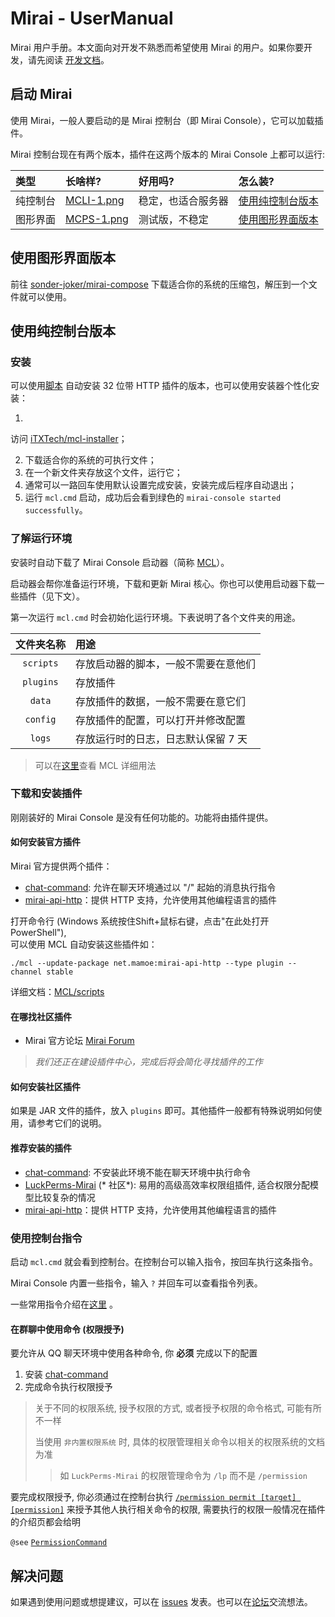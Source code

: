# Mirai - UserManual

Mirai 用户手册。本文面向对开发不熟悉而希望使用 Mirai 的用户。如果你要开发，请先阅读 [开发文档](README.md)。

## 启动 Mirai

使用 Mirai，一般人要启动的是 Mirai 控制台（即 Mirai Console），它可以加载插件。

Mirai 控制台现在有两个版本，插件在这两个版本的 Mirai Console 上都可以运行:

[MCLI-1.png]: .UserManual_images/MCLI-1.png

[MCPS-1.png]: .UserManual_images/MCPS-1.png

| 类型   | 长啥样?         | 好用吗?      | 怎么装?                  |
|:-----|:-------------|:----------|:----------------------|
| 纯控制台 | [MCLI-1.png] | 稳定，也适合服务器 | [使用纯控制台版本](#使用纯控制台版本) |
| 图形界面 | [MCPS-1.png] | 测试版，不稳定   | [使用图形界面版本](#使用图形界面版本) |

## 使用图形界面版本

前往 [sonder-joker/mirai-compose](https://github.com/sonder-joker/mirai-compose/releases)
下载适合你的系统的压缩包，解压到一个文件就可以使用。

## 使用纯控制台版本

### 安装

可以使用[脚本](https://mirai.mamoe.net/assets/uploads/files/1618372079496-install-20210412.cmd)
自动安装 32 位带 HTTP 插件的版本，也可以使用安装器个性化安装：

1.

访问 [iTXTech/mcl-installer](https://github.com/iTXTech/mcl-installer/releases)；

2. 下载适合你的系统的可执行文件；
3. 在一个新文件夹存放这个文件，运行它；
4. 通常可以一路回车使用默认设置完成安装，安装完成后程序自动退出；
5. 运行 `mcl.cmd` 启动，成功后会看到绿色的 `mirai-console started successfully`。

### 了解运行环境

安装时自动下载了 Mirai Console
启动器（简称 [MCL](https://github.com/iTXTech/mirai-console-loader)）。

启动器会帮你准备运行环境，下载和更新 Mirai 核心。你也可以使用启动器下载一些插件（见下文）。

第一次运行 `mcl.cmd` 时会初始化运行环境。下表说明了各个文件夹的用途。

|   文件夹名称   | 用途                  |
|:---------:|:--------------------|
| `scripts` | 存放启动器的脚本，一般不需要在意他们  |
| `plugins` | 存放插件                |
|  `data`   | 存放插件的数据，一般不需要在意它们   |
| `config`  | 存放插件的配置，可以打开并修改配置   |
|  `logs`   | 存放运行时的日志，日志默认保留 7 天 |

> 可以在[这里](https://github.com/iTXTech/mirai-console-loader)查看 MCL 详细用法

### 下载和安装插件

刚刚装好的 Mirai Console 是没有任何功能的。功能将由插件提供。

#### 如何安装官方插件

Mirai 官方提供两个插件：

- [chat-command](https://github.com/project-mirai/chat-command):
  允许在聊天环境通过以 "/" 起始的消息执行指令
- [mirai-api-http](https://github.com/project-mirai/mirai-api-http)：提供
  HTTP 支持，允许使用其他编程语言的插件

打开命令行 (Windows 系统按住Shift+鼠标右键，点击"在此处打开 PowerShell"),  
可以使用 MCL 自动安装这些插件如：

```
./mcl --update-package net.mamoe:mirai-api-http --type plugin --channel stable
```

详细文档：[MCL/scripts](https://github.com/iTXTech/mirai-console-loader/blob/master/scripts/README.md)

#### 在哪找社区插件

- Mirai
  官方论坛 [Mirai Forum](https://mirai.mamoe.net/category/11/%E6%8F%92%E4%BB%B6%E5%8F%91%E5%B8%83)

> *我们还正在建设插件中心，完成后将会简化寻找插件的工作*

#### 如何安装社区插件

如果是 JAR 文件的插件，放入 `plugins` 即可。其他插件一般都有特殊说明如何使用，请参考它们的说明。

#### 推荐安装的插件

- [chat-command](https://github.com/project-mirai/chat-command):
  不安装此环境不能在聊天环境中执行命令
- [LuckPerms-Mirai](https://github.com/Karlatemp/LuckPerms-Mirai) (*
  社区*): 易用的高级高效率权限组插件, 适合权限分配模型比较复杂的情况
- [mirai-api-http](https://github.com/project-mirai/mirai-api-http)：提供
  HTTP 支持，允许使用其他编程语言的插件

### 使用控制台指令

启动 `mcl.cmd` 就会看到控制台。在控制台可以输入指令，按回车执行这条指令。

Mirai Console 内置一些指令，输入 `?` 并回车可以查看指令列表。

一些常用指令介绍在[这里](/mirai-console/docs/BuiltInCommands.md#mirai-console---builtin-commands)
。

#### 在群聊中使用命令 (权限授予)

要允许从 QQ 聊天环境中使用各种命令, 你 **必须** 完成以下的配置

1. 安装 [chat-command](https://github.com/project-mirai/chat-command)
2. 完成命令执行权限授予

> 关于不同的权限系统, 授予权限的方式, 或者授予权限的命令格式, 可能有所不一样
>
> 当使用 `非内置权限系统` 时, 具体的权限管理相关命令以相关的权限系统的文档为准
> > 如 `LuckPerms-Mirai` 的权限管理命令为 `/lp` 而不是 `/permission`

要完成权限授予, 你必须通过在控制台执行
[`/permission permit [target] [permission]`](/mirai-console/docs/BuiltInCommands.md#permissioncommand)
来授予其他人执行相关命令的权限, 需要执行的权限一般情况在插件的介绍页都会给明

`@see` [`PermissionCommand`](/mirai-console/docs/BuiltInCommands.md#permissioncommand)

## 解决问题

如果遇到使用问题或想提建议，可以在 [issues](https://github.com/mamoe/mirai/issues)
发表。也可以在[论坛](https://mirai.mamoe.net/)交流想法。

